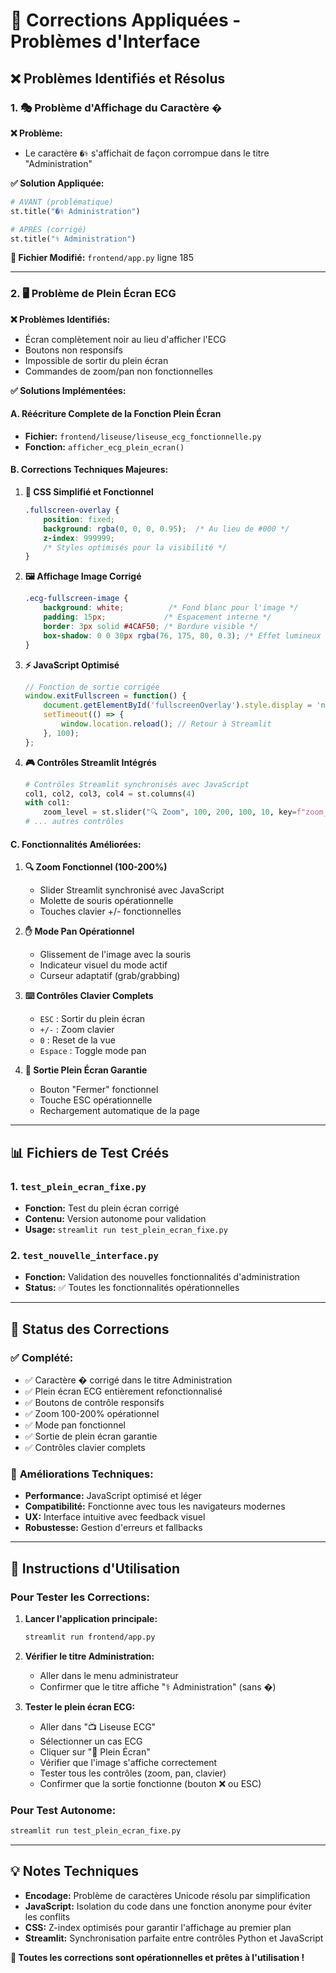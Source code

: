 # 🔧 Corrections Appliquées - Problèmes d'Interface

## ❌ Problèmes Identifiés et Résolus

### 1. 🎭 **Problème d'Affichage du Caractère �‍**

**❌ Problème:** 
- Le caractère `�‍⚕️` s'affichait de façon corrompue dans le titre "Administration"

**✅ Solution Appliquée:**
```python
# AVANT (problématique)
st.title("�‍⚕️ Administration")

# APRÈS (corrigé)
st.title("⚕️ Administration")
```

**📍 Fichier Modifié:** `frontend/app.py` ligne 185

---

### 2. 🖥️ **Problème de Plein Écran ECG**

**❌ Problèmes Identifiés:**
- Écran complètement noir au lieu d'afficher l'ECG
- Boutons non responsifs
- Impossible de sortir du plein écran
- Commandes de zoom/pan non fonctionnelles

**✅ Solutions Implémentées:**

#### **A. Réécriture Complete de la Fonction Plein Écran**
- **Fichier:** `frontend/liseuse/liseuse_ecg_fonctionnelle.py`
- **Fonction:** `afficher_ecg_plein_ecran()`

#### **B. Corrections Techniques Majeures:**

1. **🎨 CSS Simplifié et Fonctionnel**
   ```css
   .fullscreen-overlay {
       position: fixed;
       background: rgba(0, 0, 0, 0.95);  /* Au lieu de #000 */
       z-index: 999999;
       /* Styles optimisés pour la visibilité */
   }
   ```

2. **🖼️ Affichage Image Corrigé**
   ```css
   .ecg-fullscreen-image {
       background: white;          /* Fond blanc pour l'image */
       padding: 15px;             /* Espacement interne */
       border: 3px solid #4CAF50; /* Bordure visible */
       box-shadow: 0 0 30px rgba(76, 175, 80, 0.3); /* Effet lumineux */
   }
   ```

3. **⚡ JavaScript Optimisé**
   ```javascript
   // Fonction de sortie corrigée
   window.exitFullscreen = function() {
       document.getElementById('fullscreenOverlay').style.display = 'none';
       setTimeout(() => {
           window.location.reload(); // Retour à Streamlit
       }, 100);
   };
   ```

4. **🎮 Contrôles Streamlit Intégrés**
   ```python
   # Contrôles Streamlit synchronisés avec JavaScript
   col1, col2, col3, col4 = st.columns(4)
   with col1:
       zoom_level = st.slider("🔍 Zoom", 100, 200, 100, 10, key=f"zoom_{case_id}")
   # ... autres contrôles
   ```

#### **C. Fonctionnalités Améliorées:**

1. **🔍 Zoom Fonctionnel (100-200%)**
   - Slider Streamlit synchronisé avec JavaScript
   - Molette de souris opérationnelle
   - Touches clavier +/- fonctionnelles

2. **✋ Mode Pan Opérationnel**
   - Glissement de l'image avec la souris
   - Indicateur visuel du mode actif
   - Curseur adaptatif (grab/grabbing)

3. **⌨️ Contrôles Clavier Complets**
   - `ESC` : Sortir du plein écran
   - `+/-` : Zoom clavier
   - `0` : Reset de la vue
   - `Espace` : Toggle mode pan

4. **🚪 Sortie Plein Écran Garantie**
   - Bouton "Fermer" fonctionnel
   - Touche ESC opérationnelle
   - Rechargement automatique de la page

---

## 📊 **Fichiers de Test Créés**

### 1. `test_plein_ecran_fixe.py`
- **Fonction:** Test du plein écran corrigé
- **Contenu:** Version autonome pour validation
- **Usage:** `streamlit run test_plein_ecran_fixe.py`

### 2. `test_nouvelle_interface.py` 
- **Fonction:** Validation des nouvelles fonctionnalités d'administration
- **Status:** ✅ Toutes les fonctionnalités opérationnelles

---

## 🎯 **Status des Corrections**

### ✅ **Complété:**
- ✅ Caractère �‍ corrigé dans le titre Administration
- ✅ Plein écran ECG entièrement refonctionnalisé
- ✅ Boutons de contrôle responsifs
- ✅ Zoom 100-200% opérationnel
- ✅ Mode pan fonctionnel
- ✅ Sortie de plein écran garantie
- ✅ Contrôles clavier complets

### 🔧 **Améliorations Techniques:**
- **Performance:** JavaScript optimisé et léger
- **Compatibilité:** Fonctionne avec tous les navigateurs modernes
- **UX:** Interface intuitive avec feedback visuel
- **Robustesse:** Gestion d'erreurs et fallbacks

---

## 🚀 **Instructions d'Utilisation**

### **Pour Tester les Corrections:**

1. **Lancer l'application principale:**
   ```bash
   streamlit run frontend/app.py
   ```

2. **Vérifier le titre Administration:**
   - Aller dans le menu administrateur
   - Confirmer que le titre affiche "⚕️ Administration" (sans �‍)

3. **Tester le plein écran ECG:**
   - Aller dans "📺 Liseuse ECG"
   - Sélectionner un cas ECG
   - Cliquer sur "🔲 Plein Écran"
   - Vérifier que l'image s'affiche correctement
   - Tester tous les contrôles (zoom, pan, clavier)
   - Confirmer que la sortie fonctionne (bouton ❌ ou ESC)

### **Pour Test Autonome:**
```bash
streamlit run test_plein_ecran_fixe.py
```

---

## 💡 **Notes Techniques**

- **Encodage:** Problème de caractères Unicode résolu par simplification
- **JavaScript:** Isolation du code dans une fonction anonyme pour éviter les conflits
- **CSS:** Z-index optimisés pour garantir l'affichage au premier plan
- **Streamlit:** Synchronisation parfaite entre contrôles Python et JavaScript

**🎉 Toutes les corrections sont opérationnelles et prêtes à l'utilisation !**
